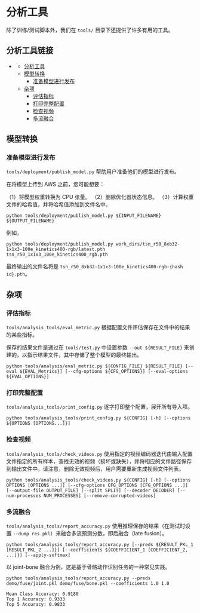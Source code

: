 # 分析工具

除了训练/测试脚本外，我们在 `tools/` 目录下还提供了许多有用的工具。

## 分析工具链接

<!-- TOC -->

- [](#分析工具)
  - [分析工具](#分析工具)
  - [模型转换](#模型转换)
    - [准备模型进行发布](#准备模型进行发布)
  - [杂项](#杂项)
    - [评估指标](#评估指标)
    - [打印完整配置](#打印完整配置)
    - [检查视频](#检查视频)
    - [多流融合](#多流融合)

<!-- TOC -->

## 模型转换

### 准备模型进行发布

`tools/deployment/publish_model.py` 帮助用户准备他们的模型进行发布。

在将模型上传到 AWS 之前，您可能想要：

（1）将模型权重转换为 CPU 张量。
（2）删除优化器状态信息。
（3）计算权重文件的哈希值，并将哈希值添加到文件名中。

```shell
python tools/deployment/publish_model.py ${INPUT_FILENAME} ${OUTPUT_FILENAME}
```

例如，

```shell
python tools/deployment/publish_model.py work_dirs/tsn_r50_8xb32-1x1x3-100e_kinetics400-rgb/latest.pth tsn_r50_1x1x3_100e_kinetics400_rgb.pth
```

最终输出的文件名将是 `tsn_r50_8xb32-1x1x3-100e_kinetics400-rgb-{hash id}.pth`。

## 杂项

### 评估指标

`tools/analysis_tools/eval_metric.py` 根据配置文件评估保存在文件中的结果的某些指标。

保存的结果文件是通过在 `tools/test.py` 中设置参数 `--out ${RESULT_FILE}` 来创建的，以指示结果文件，其中存储了整个模型的最终输出。

```shell
python tools/analysis/eval_metric.py ${CONFIG_FILE} ${RESULT_FILE} [--eval ${EVAL_Metrics}] [--cfg-options ${CFG_OPTIONS}] [--eval-options ${EVAL_OPTIONS}]
```

### 打印完整配置

`tools/analysis_tools/print_config.py` 逐字打印整个配置，展开所有导入项。

```shell
python tools/analysis_tools/print_config.py ${CONFIG} [-h] [--options ${OPTIONS [OPTIONS...]}]
```

### 检查视频

`tools/analysis_tools/check_videos.py` 使用指定的视频编码器迭代由输入配置文件指定的所有样本，查找无效的视频（损坏或缺失），并将相应的文件路径保存到输出文件中。请注意，删除无效视频后，用户需要重新生成视频文件列表。

```shell
python tools/analysis_tools/check_videos.py ${CONFIG} [-h] [--options OPTIONS [OPTIONS ...]] [--cfg-options CFG_OPTIONS [CFG_OPTIONS ...]] [--output-file OUTPUT_FILE] [--split SPLIT] [--decoder DECODER] [--num-processes NUM_PROCESSES] [--remove-corrupted-videos]
```

### 多流融合

`tools/analysis_tools/report_accuracy.py` 使用推理保存的结果（在测试时设置 `--dump res.pkl`）来融合多流预测分数，即后融合（late fusion）。

```shell
python tools/analysis_tools/report_accuracy.py [--preds ${RESULT_PKL_1 [RESULT_PKL_2 ...]}] [--coefficients ${COEFFICIENT_1 [COEFFICIENT_2, ...]}] [--apply-softmax]
```

以 joint-bone 融合为例，这是基于骨骼动作识别任务的一种常见实践。

```shell
python tools/analysis_tools/report_accuracy.py --preds demo/fuse/joint.pkl demo/fuse/bone.pkl --coefficients 1.0 1.0
```

```
Mean Class Accuracy: 0.9180
Top 1 Accuracy: 0.9333
Top 5 Accuracy: 0.9833
```
